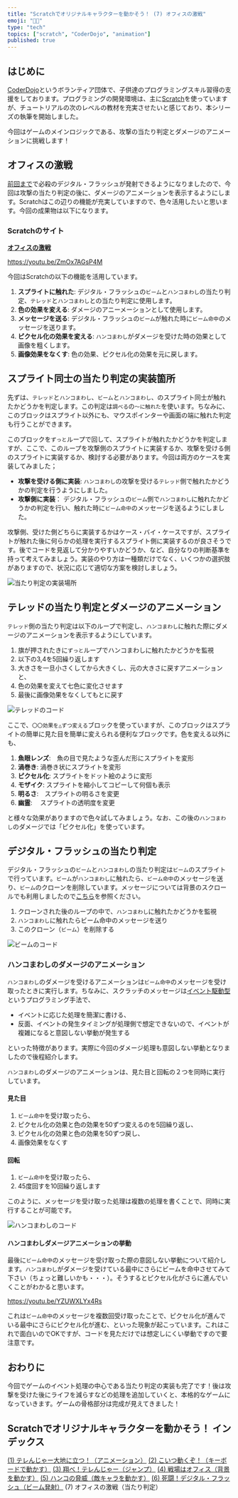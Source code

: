 ```yaml
---
title: "Scratchでオリジナルキャラクターを動かそう！ (7) オフィスの激戦"
emoji: "🧑‍💻"
type: "tech"
topics: ["scratch", "CoderDojo", "animation"]
published: true
---
```


## はじめに

[CoderDojo](https://coderdojo.jp/)というボランティア団体で、子供達のプログラミングスキル習得の支援をしております。プログラミングの開発環境は、主に[Scratch](https://scratch.mit.edu)を使っていますが、チュートリアルの次のレベルの教材を充実させたいと感じており、本シリーズの執筆を開始しました。

今回はゲームのメインロジックである、攻撃の当たり判定とダメージのアニメーションに挑戦します！

## オフィスの激戦

[前回まで](https://zenn.dev/naoji/articles/scratch-telenger-0060)で必殺のデジタル・フラッシュが発射できるようになりましたので、今回は攻撃の当たり判定の後に、ダメージのアニメーションを表示するようにします。Scratchはこの辺りの機能が充実していますので、色々活用したいと思います。今回の成果物は以下になります。

### Scratchのサイト

**[オフィスの激戦](https://scratch.mit.edu/projects/782873425/)**

https://youtu.be/ZmOx7AGsP4M

今回はScratchの以下の機能を活用しています。

1. **スプライトに触れた**: デジタル・フラッシュの`ビーム`と`ハンコまわし`の当たり判定、`テレッド`と`ハンコまわし`との当たり判定に使用します。
2. **色の効果を変える**: ダメージのアニーメーションとして使用します。
3. **メッセージを送る**: デジタル・フラッシュの`ビーム`が触れた時に`ビーム命中`のメッセージを送ります。
4. **ピクセル化の効果を変える**: `ハンコまわし`がダメージを受けた時の効果として画像を粗くします。
5. **画像効果をなくす**: 色の効果、ピクセル化の効果を元に戻します。

## スプライト同士の当たり判定の実装箇所

先ずは、`テレッド`と`ハンコまわし`、`ビーム`と`ハンコまわし`、のスプライト同士が触れたかどうかを判定します。この判定は`調べる`の`〜に触れた`を使います。ちなみに、このブロックはスプライト以外にも、マウスポインターや画面の端に触れた判定も行うことができます。

このブロックを`ずっと`ループで回して、スプライトが触れたかどうかを判定しますが、ここで、このループを攻撃側のスプライトに実装するか、攻撃を受ける側のスプライトに実装するか、検討する必要があります。今回は両方のケースを実装してみました；

- **攻撃を受ける側に実装**: `ハンコまわし`の攻撃を受ける`テレッド`側で触れたかどうかの判定を行うようにしました。
- **攻撃側に実装**： デジタル・フラッシュの`ビーム`側で`ハンコまわし`に触れたかどうかの判定を行い、触れた時に`ビーム命中`のメッセージを送るようにしました。

攻撃側、受けた側どちらに実装するかはケース・バイ・ケースですが、スプライトが触れた後に何らかの処理を実行するスプライト側に実装するのが良さそうです。後でコードを見返して分かりやすいかどうか、など、自分なりの判断基準を持って考えてみましょう。実装のやり方は一種類だけでなく、いくつかの選択肢がありますので、状況に応じて適切な方案を検討しましょう。

![当たり判定の実装場所](/images/scratch-telenger-0070/collision-detection.png)

## テレッドの当たり判定とダメージのアニメーション

`テレッド`側の当たり判定は以下のループで判定し、`ハンコまわし`に触れた際にダメージのアニメーションを表示するようにしています。

1. 旗が押されたきに`ずっと`ループでハンコまわしに触れたかどうかを監視
2. 以下の3,4を5回繰り返します
3. 大きさを一旦小さくしてから大きくし、元の大きさに戻すアニメーションと、
4. 色の効果を変えて七色に変化させます
5. 最後に画像効果をなくしてもとに戻す

![テレッドのコード](/images/scratch-telenger-0070/tel-red-code.png)

ここで、`〇〇効果を△ずつ変える`ブロックを使っていますが、このブロックはスプライトの簡単に見た目を簡単に変えられる便利なブロックです。色を変える以外にも、

1. **魚眼レンズ**:　魚の目で見たような歪んだ形にスプライトを変形
2. **渦巻き**: 渦巻き状にスプライトを変形
3. **ピクセル化**: スプライトをドット絵のように変形
4. **モザイク**: スプライトを縮小してコピーして何個も表示
5. **明るさ**:　スプライトの明るさを変更
6. **幽霊**: 　スプライトの透明度を変更

と様々な効果がありますので色々試してみましょう。なお、この後の`ハンコまわし`のダメージでは「ピクセル化」を使っています。

## デジタル・フラッシュの当たり判定

デジタル・フラッシュの`ビーム`と`ハンコまわし`の当たり判定は`ビーム`のスプライトで行っています。`ビーム`が`ハンコまわし`に触れたら、`ビーム命中`のメッセージを送り、`ビーム`のクローンを削除しています。メッセージについては背景のスクロールでも利用しましたので[こちら](https://zenn.dev/naoji/articles/scratch-telenger-0040)を参照ください。

1. クローンされた後のループの中で、`ハンコまわし`に触れたかどうかを監視
2. `ハンコまわし`に触れたらビーム命中のメッセージを送り
3. このクローン（`ビーム`）を削除する

![ビームのコード](/images/scratch-telenger-0070/beam-code.png)

### ハンコまわしのダメージのアニメーション

`ハンコまわし`のダメージを受けるアニメーションは`ビーム命中`のメッセージを受け取ったときに実行します。ちなみに、スクラッチのメッセージは[イベント駆動型](https://ja.wikipedia.org/wiki/%E3%82%A4%E3%83%99%E3%83%B3%E3%83%88%E9%A7%86%E5%8B%95%E5%9E%8B%E3%83%97%E3%83%AD%E3%82%B0%E3%83%A9%E3%83%9F%E3%83%B3%E3%82%B0)というプログラミング手法で、

- イベントに応じた処理を簡潔に書ける、
- 反面、イベントの発生タイミングが処理側で想定できないので、イベントが複雑になると意図しない挙動が発生する

といった特徴があります。実際に今回のダメージ処理も意図しない挙動となりましたので後程紹介します。

`ハンコまわし`のダメージのアニメーションは、見た目と回転の２つを同時に実行しています。

#### 見た目

1. `ビーム命中`を受け取ったら、
2. ピクセル化の効果と色の効果を50ずつ変えるのを5回繰り返し、
3. ピクセル化の効果と色の効果を50ずつ戻し、
4. 画像効果をなくす

#### 回転

1. `ビーム命中`を受け取ったら、
2. 45度回すを10回繰り返します

このように、メッセージを受け取った処理は複数の処理を書くことで、同時に実行することが可能です。

![ハンコまわしのコード](/images/scratch-telenger-0070/stamp-collecting-code.png)

#### ハンコまわしダメージアニメーションの挙動

最後に`ビーム命中`のメッセージを受け取った際の意図しない挙動について紹介します。`ハンコまわし`がダメージを受けている最中にさらにビームを命中させてみて下さい（ちょっと難しいかも・・・）。そうするとピクセル化がさらに進んでいくことがわかると思います。

https://youtu.be/YZUWXLYx4Rs

これは`ビーム命中`のメッセージを複数回受け取ったことで、ピクセル化が進んでいる最中にさらにピクセル化が進む、といった現象が起こっています。これはこれで面白いのでOKですが、コードを見ただけでは想定しにくい挙動ですので要注意です。

## おわりに

今回でゲームのイベント処理の中心である当たり判定の実装も完了です！後は攻撃を受けた後にライフを減らすなどの処理を追加していくと、本格的なゲームになっていきます。ゲームの骨格部分は完成が見えてきました！

## Scratchでオリジナルキャラクターを動かそう！ インデックス

[(1) テレんじゃー大地に立つ！（アニメーション）](https://zenn.dev/naoji/articles/scratch-telenger-0010)
[(2) こいつ動くぞ！（キーボードで動かす）](https://zenn.dev/naoji/articles/scratch-telenger-0020)
[(3) 翔べ！テレんじゃー（ジャンプ）](https://zenn.dev/naoji/articles/scratch-telenger-0030)
[(4) 戦場はオフィス（背景を動かす）](https://zenn.dev/naoji/articles/scratch-telenger-0040)
[(5) ハンコの脅威（敵キャラを動かす）](https://zenn.dev/naoji/articles/scratch-telenger-0050)
[(6) 死闘！デジタル・フラッシュ（ビーム発射）](https://zenn.dev/naoji/articles/scratch-telenger-0060)
(7) オフィスの激戦（当たり判定）
